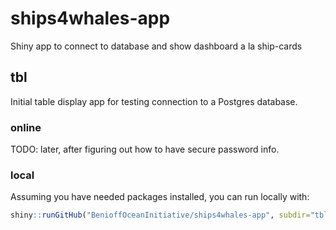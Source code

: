 # ships4whales-app
Shiny app to connect to database and show dashboard a la ship-cards



## tbl

Initial table display app for testing connection to a Postgres database.

### online

TODO: later, after figuring out how to have secure password info.

### local

Assuming you have needed packages installed, you can run locally with:

```r
shiny::runGitHub("BenioffOceanInitiative/ships4whales-app", subdir="tbl")
```
